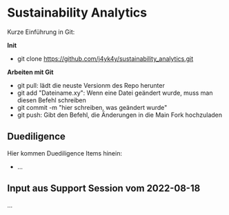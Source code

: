 # Sustainability Analytics

Kurze Einführung in Git:

**Init**

- git clone https://github.com/j4yk4y/sustainability_analytics.git

**Arbeiten mit Git**

- git pull: lädt die neuste Versionm des Repo herunter
- git add "Dateiname.xy": Wenn eine Datei geändert wurde, muss man diesen Befehl schreiben
- git commit -m "hier schreiben, was geändert wurde"
- git push: Gibt den Befehl, die Änderungen in die Main Fork hochzuladen


## Duediligence

Hier kommen Duediligence Items hinein:

- ...

## Input aus Support Session vom 2022-08-18

...
